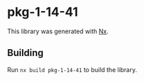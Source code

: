 # pkg-1-14-41

This library was generated with [Nx](https://nx.dev).

## Building

Run `nx build pkg-1-14-41` to build the library.
